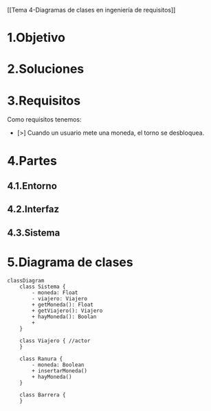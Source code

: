 [[Tema 4-Diagramas de clases en ingeniería de requisitos]]

# 1.Objetivo

# 2.Soluciones

# 3.Requisitos
Como requisitos tenemos:
+ [>] Cuando un usuario mete una moneda, el torno se desbloquea.


# 4.Partes
## 4.1.Entorno

## 4.2.Interfaz

## 4.3.Sistema


# 5.Diagrama de clases
```mermaid
classDiagram
    class Sistema {
        - moneda: Float
	    - viajero: Viajero
        + getMoneda(): Float
        + getViajero(): Viajero
        + hayMoneda(): Boolan
        + 
    }

	class Viajero { //actor
	}

	class Ranura {
		- moneda: Boolean
		+ insertarMoneda()
		+ hayMoneda()
	}

	class Barrera {
	}
```

